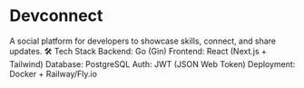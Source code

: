 # Devconnect
A social platform for developers to showcase skills, connect, and share updates.  🛠 Tech Stack Backend: Go (Gin)  Frontend: React (Next.js + Tailwind)  Database: PostgreSQL  Auth: JWT (JSON Web Token)  Deployment: Docker + Railway/Fly.io
